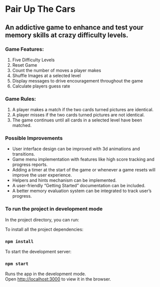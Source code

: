 # Pair Up The Cars

## An addictive game to enhance and test your memory skills at crazy difficulty levels.

### Game Features:

1. Five Difficulty Levels
2. Reset Game
3. Count the number of moves a player makes
4. Shuffle Images at a selected level
5. Display messages to drive encouragement throughout the game
6. Calculate players guess rate

### Game Rules:

1. A player makes a match if the two cards turned pictures are identical.
2. A player misses if the two cards turned pictures are not identical.
3. The game continues until all cards in a selected level have been matched.

### Possible Improvements 

* User interface design can be improved with 3d animations and transitions.
* Game menu implementation with features like high score tracking and progress reports.
* Adding a timer at the start of the game or whenever a game resets will improve the user experience.
* Helpers and hints mechanism can be implemented.
* A user-friendly “Getting Started” documentation can be included.
* A better memory evaluation system can be integrated to track user’s progress.

### To run the project in development mode

In the project directory, you can run:

To install all the project dependencies:

### `npm install`

To start the development server:

### `npm start`

Runs the app in the development mode.\
Open [http://localhost:3000](http://localhost:3000) to view it in the browser.

